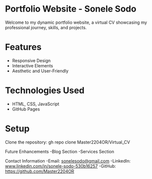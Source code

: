# Portfolio Website - Sonele Sodo

Welcome to my dynamic portfolio website, a virtual CV showcasing my professional journey, skills, and projects.


# Features
- Responsive Design
- Interactive Elements
- Aesthetic and User-Friendly

# Technologies Used
- HTML, CSS, JavaScript
- GitHub Pages

# Setup
 Clone the repository: gh repo clone Master2204OR/Virtual_CV

Future Enhancements
-Blog Section
-Services Section

Contact Information
-Email: sonelesodo@gmail.com
-LinkedIn: www.linkedin.com/in/sonele-sodo-530b16257
-GitHub: https://github.com/Master2204OR


